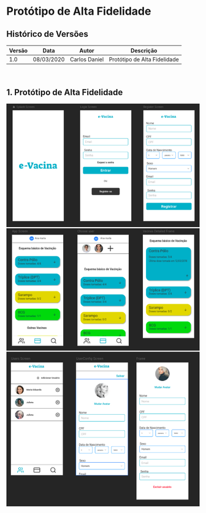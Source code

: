 # Protótipo de Alta Fidelidade

## Histórico de Versões
| Versão  |  Data  | Autor  |  Descrição  |
| ------------------- | ------------------- | ------------------- | ------------------- |
|  1.0 |  08/03/2020 | Carlos Daniel |  Protótipo de Alta Fidelidade |



<br>

## 1. Protótipo de Alta Fidelidade
![Telas iniciais](assets/initial-screens.jpg)
![Tela Vacina](assets/vacinas-screens.jpg)
![Tela de Usuários](assets/user-config.jpg)
